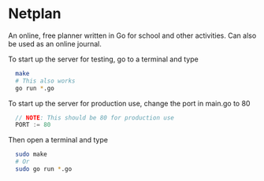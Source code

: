 # Netplan

An online, free planner written in Go for school and other activities. Can
also be used as an online journal.


To start up the server for testing, go to a terminal and type
```bash
  make
  # This also works
  go run *.go
```

To start up the server for production use, change the port in main.go to 80
```go
  // NOTE: This should be 80 for production use
  PORT := 80
```

Then open a terminal and type
```bash
  sudo make
  # Or
  sudo go run *.go
```
